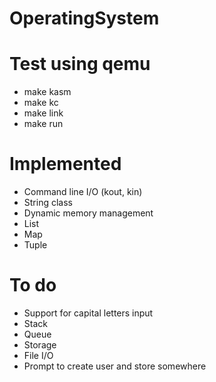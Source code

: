 # OperatingSystem

# Test using qemu
* make kasm
* make kc
* make link
* make run

# Implemented
* Command line I/O (kout, kin)
* String class
* Dynamic memory management
* List
* Map
* Tuple

# To do
* Support for capital letters input
* Stack
* Queue
* Storage
* File I/O
* Prompt to create user and store somewhere


